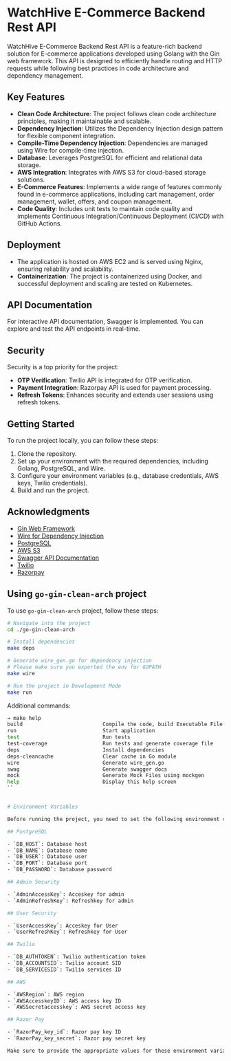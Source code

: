 # WatchHive E-Commerce Backend Rest API

WatchHive E-Commerce Backend Rest API is a feature-rich backend solution for E-commerce applications developed using Golang with the Gin web framework. This API is designed to efficiently handle routing and HTTP requests while following best practices in code architecture and dependency management.

## Key Features

- **Clean Code Architecture**: The project follows clean code architecture principles, making it maintainable and scalable.
- **Dependency Injection**: Utilizes the Dependency Injection design pattern for flexible component integration.
- **Compile-Time Dependency Injection**: Dependencies are managed using Wire for compile-time injection.
- **Database**: Leverages PostgreSQL for efficient and relational data storage.
- **AWS Integration**: Integrates with AWS S3 for cloud-based storage solutions.
- **E-Commerce Features**: Implements a wide range of features commonly found in e-commerce applications, including cart management,  order management, wallet, offers, and coupon management.
- **Code Quality**: Includes unit tests to maintain code quality and implements Continuous Integration/Continuous Deployment (CI/CD) with GitHub Actions.

## Deployment

- The application is hosted on AWS EC2 and is served using Nginx, ensuring reliability and scalability.
- **Containerization**: The project is containerized using Docker, and successful deployment and scaling are tested on Kubernetes.

## API Documentation

For interactive API documentation, Swagger is implemented. You can explore and test the API endpoints in real-time.

## Security

Security is a top priority for the project:

- **OTP Verification**: Twilio API is integrated for OTP verification.
- **Payment Integration**: Razorpay API is used for payment processing.
- **Refresh Tokens**: Enhances security and extends user sessions using refresh tokens.

## Getting Started

To run the project locally, you can follow these steps:

1. Clone the repository.
2. Set up your environment with the required dependencies, including Golang, PostgreSQL,  and Wire.
3. Configure your environment variables (e.g., database credentials, AWS keys, Twilio credentials).
4. Build and run the project.

## Acknowledgments

- [Gin Web Framework](https://github.com/gin-gonic/gin)
- [Wire for Dependency Injection](https://github.com/google/wire)
- [PostgreSQL](https://www.postgresql.org/)
- [AWS S3](https://aws.amazon.com/s3/)
- [Swagger API Documentation](https://swagger.io/)
- [Twilio](https://www.twilio.com/)
- [Razorpay](https://razorpay.com/)



## Using `go-gin-clean-arch` project

To use `go-gin-clean-arch` project, follow these steps:

```bash
# Navigate into the project
cd ./go-gin-clean-arch

# Install dependencies
make deps

# Generate wire_gen.go for dependency injection
# Please make sure you exported the env for GOPATH
make wire

# Run the project in Development Mode
make run
```

Additional commands:


```bash
➔ make help
build                          Compile the code, build Executable File
run                            Start application
test                           Run tests
test-coverage                  Run tests and generate coverage file
deps                           Install dependencies
deps-cleancache                Clear cache in Go module
wire                           Generate wire_gen.go
swag                           Generate swagger docs
mock                           Generate Mock Files using mockgen
help                           Display this help screen
``


# Environment Variables

Before running the project, you need to set the following environment variables with your corresponding values:

## PostgreSQL

- `DB_HOST`: Database host
- `DB_NAME`: Database name
- `DB_USER`: Database user
- `DB_PORT`: Database port
- `DB_PASSWORD`: Database password

## Admin Security

- `AdminAccessKey`: Acceskey for admin
- `AdminRefreshKey`: Refreshkey for admin

## User Security

- `UserAccessKey`: Acceskey for User
- `UserRefreshKey`: Refreshkey for User

## Twilio

- `DB_AUTHTOKEN`: Twilio authentication token
- `DB_ACCOUNTSID`: Twilio account SID
- `DB_SERVICESID`: Twilio services ID

## AWS

- `AWSRegion`: AWS region
- `AWSAccesskeyID`: AWS access key ID
- `AWSSecretaccesskey`: AWS secret access key

## Razor Pay

- `RazorPay_key_id`: Razor pay key ID
- `RazorPay_key_secret`: Razor pay secret key  

Make sure to provide the appropriate values for these environment variables to configure the project correctly.